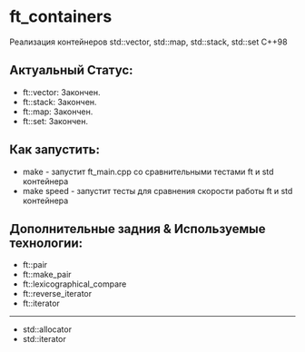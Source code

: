# ft_containers
Реализация контейнеров std::vector, std::map, std::stack, std::set C++98

## Актуальный Статус: 
* ft::vector: Закончен.
* ft::stack: Закончен.
* ft::map: Закончен.
* ft::set: Закончен.

## Как запустить:
* make - запустит ft_main.cpp со сравнительными тестами ft и std контейнера
* make speed -  запустит тесты для сравнения скорости работы ft и std контейнера

## Дополнительные задния & Используемые технологии:
* ft::pair
* ft::make_pair
* ft::lexicographical_compare
* ft::reverse_iterator
* ft::iterator
---------
* std::allocator
* std::iterator
